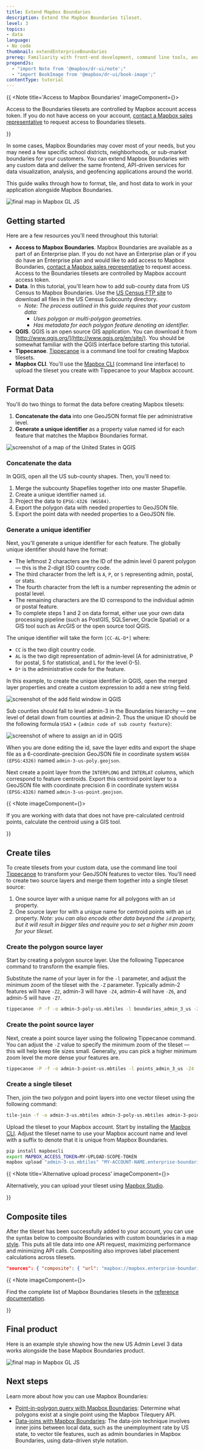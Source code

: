 ```yaml
---
title: Extend Mapbox Boundaries
description: Extend the Mapbox Boundaries tileset.
level: 3
topics:
- data
language:
- No code
thumbnail: extendEnterpriseBoundaries
prereq: Familiarity with front-end development, command line tools, and GIS. Access to Mapbox Boundaries.
prependJs:
  - "import Note from '@mapbox/dr-ui/note';"
  - "import BookImage from '@mapbox/dr-ui/book-image';"
contentType: tutorial
---
```


{{
  <Note title='Access to Mapbox Boundaries' imageComponent={<BookImage />}>
    <p>Access to the Boundaries tilesets are controlled by Mapbox account access token. If you do not have access on your account, <a href='https://www.mapbox.com/contact/'>contact a Mapbox sales representative</a> to request access to Boundaries tilesets.</p>
  </Note>
}}

In some cases, Mapbox Boundaries may cover most of your needs, but you may need a few specific school districts, neighborhoods, or sub-market boundaries for your customers. You can extend Mapbox Boundaries with any custom data and deliver the same frontend, API-driven services for data visualization, analysis, and geofencing applications around the world.

This guide walks through how to format, tile, and host data to work in your application alongside Mapbox Boundaries.

![final map in Mapbox GL JS](/help/img/data/extend-ent-boundaries-final-product.gif)

## Getting started

Here are a few resources you'll need throughout this tutorial:

- **Access to Mapbox Boundaries**. Mapbox Boundaries are available as a part of an Enterprise plan. If you do not have an Enterprise plan or if you do have an Enterprise plan and would like to add access to Mapbox Boundaries, <a href='https://www.mapbox.com/contact/'>contact a Mapbox sales representative</a> to request access. Access to the Boundaries tilesets are controlled by Mapbox account access token.
- **Data**. In this tutorial, you'll learn how to add sub-county data from US Census to Mapbox Boundaries. Use the [US Census FTP site](ftp://ftp2.census.gov/geo/tiger/TIGER2016/COUSUB/) to download all files in the US Census Subcounty directory.
  - _Note: The process outlined in this guide requires that your custom data:_
    - _Uses polygon or multi-polygon geometries._
    - _Has metadata for each polygon feature denoting an identifier._
- **QGIS**. QGIS is an open source GIS application. You can download it from [http://www.qgis.org/](http://www.qgis.org/en/site/). You should be somewhat familiar with the QGIS interface before starting this tutorial.
- **Tippecanoe**. [Tippecanoe](https://github.com/mapbox/tippecanoe#tippecanoe) is a command line tool for creating Mapbox tilesets.
- **Mapbox CLI**. You'll use the [Mapbox CLI](https://github.com/mapbox/mapbox-cli-py/) (command line interface) to upload the tileset you create with Tippecanoe to your Mapbox account.


## Format Data

You'll do two things to format the data before creating Mapbox tilesets:

1. **Concatenate the data** into one GeoJSON format file per administrative level.
1. **Generate a unique identifier** as a property value named id for each feature that matches the Mapbox Boundaries format.

![screenshot of a map of the United States in QGIS](/help/img/data/extend-ent-boundaries-map.png)

### Concatenate the data

In QGIS, open all the US sub-county shapes. Then, you'll need to:

1. Merge the subcounty Shapefiles together into one master Shapefile.
1. Create a unique identifier named `id`.
1. Project the data to `EPSG:4326 (WGS84)`.
1. Export the polygon data with needed properties to GeoJSON file.
1. Export the point data with needed properties to a GeoJSON file.

### Generate a unique identifier

Next, you'll generate a unique identifier for each feature. The globally unique identifier should have the format:

- The leftmost 2 characters are the ID of the admin level 0 parent polygon &mdash; this is the 2-digit ISO country code.
- The third character from the left is `A`, `P`, or `S` representing admin, postal, or stats.
- The fourth character from the left is a number representing the admin or postal level.
- The remaining characters are the ID correspond to the individual admin or postal feature.
- To complete steps 1 and 2 on data format, either use your own data processing pipeline (such as PostGIS, SQLServer, Oracle Spatial) or a GIS tool such as ArcGIS or the open source tool QGIS.

The unique identifier will take the form `[CC-AL-D*]` where:

- `CC` is the two digit country code.
- `AL` is the two digit representation of admin-level (A for administrative, P for postal, S for statistical, and L for the level 0-5).
- `D*` is the administrative code for the feature.

In this example, to create the unique identifier in QGIS, open the merged layer properties and create a custom expression to add a new string field.

<img alt='screenshot of the add field window in QGIS' src='/help/img/data/extend-ent-boundaries-add-field.png' class='wmax360 mx-auto block'>

Sub counties should fall to level admin-3 in the Boundaries hierarchy &mdash; one level of detail down from counties at admin-2. Thus the unique ID should be the following formula `USA3` + `{admin code of sub county feature}`:

<img alt='screenshot of where to assign an id in QGIS' src='/help/img/data/extend-ent-boundaries-unique-id.png' class='wmax480 mx-auto block'>

When you are done editing the id, save the layer edits and export the shape file as a 6-coordinate-precision GeoJSON file in coordinate system `WGS84 (EPSG:4326)` named `admin-3-us-poly.geojson`.

Next create a point layer from the `INTERPLONG` and `INTERLAT` columns, which correspond to feature centroids. Export this centroid point layer to a GeoJSON file with coordinate precision 6 in coordinate system `WGS84 (EPSG:4326)` named `admin-3-us-point.geojson`.

{{
  <Note imageComponent={<BookImage />}>
    <p>If you are working with data that does not have pre-calculated centroid points, calculate the centroid using a GIS tool.</p>
  </Note>
}}

## Create tiles

To create tilesets from your custom data, use the command line tool [Tippecanoe](https://github.com/mapbox/tippecanoe#tippecanoe) to transform your GeoJSON features to vector tiles. You'll need to create two source layers and merge them together into a single tileset source:

1. One source layer with a unique name for all polygons with an `id` property.
1. One source layer for with a unique name for centroid points with an `id` property. _Note: you can also encode other data beyond the `id` property, but it will result in bigger tiles and require you to set a higher min zoom for your tileset._

### Create the polygon source layer

Start by creating a polygon source layer. Use the following Tippecanoe command to transform the example files.

Substitute the name of your layer in for the `-l` parameter, and adjust the minimum zoom of the tileset with the `-Z` parameter. Typically admin-2 features will have `-Z2`, admin-3 will have `-Z4`, admin-4 will have `-Z6`, and admin-5 will have `-Z7`.

```bash
tippecanoe -P -f -o admin-3-poly-us.mbtiles -l boundaries_admin_3_us -Z4 -z12 admin-3-us-poly.geojson -y "id"
```

### Create the point source layer

Next, create a point source layer using the following Tippecanoe command. You can adjust the `-Z` value to specify the minimum zoom of the tileset &mdash; this will help keep tile sizes small. Generally, you can pick a higher minimum zoom level the more dense your features are.

```bash
tippecanoe -P -f -o admin-3-point-us.mbtiles -l points_admin_3_us -Z4 -z12 -r0 admin-3-us-point.geojson -y "id"
```

### Create a single tileset

Then, join the two polygon and point layers into one vector tileset using the following command:

```bash
tile-join -f -o admin-3-us.mbtiles admin-3-poly-us.mbtiles admin-3-point-us.mbtiles
```

Upload the tileset to your Mapbox account. Start by installing the [Mapbox CLI](https://github.com/mapbox/mapbox-cli-py/). Adjust the tileset name to use your Mapbox account name and level with a suffix to denote that it is unique from Mapbox Boundaries.

```bash
pip install mapboxcli
export MAPBOX_ACCESS_TOKEN=MY-UPLOAD-SCOPE-TOKEN
mapbox upload "admin-3-us.mbtiles" "MY-ACCOUNT-NAME.enterprise-boundaries-a3-us"
```

{{
  <Note title='Alternative upload process' imageComponent={<BookImage />}>
    <p>Alternatively, you can upload your tileset using <a href='https://www.mapbox.com/studio/tilesets/'>Mapbox Studio</a>.</p>
  </Note>
}}

## Composite tiles

After the tileset has been successfully added to your account, you can use the syntax below to composite Boundaries with custom boundaries in a map [style](/help/glossary/style/). This puts all tile data into one API request, maximizing performance and minimizing API calls. Compositing also improves label placement calculations across tilesets.

```json
"sources": { "composite": { "url": "mapbox://mapbox.enterprise-boundaries-a3-v2,MY-MAPBOX-ACCOUNT.enterprise-boundaries-a3-us", "type": "vector" } }
```

{{
  <Note imageComponent={<BookImage />}>
    <p>Find the complete list of Mapbox Boundaries tilesets in the <a href="https://www.mapbox.com/vector-tiles/enterprise-boundaries-v2">reference documentation</a>.</p>
  </Note>
}}

## Final product

Here is an example style showing how the new US Admin Level 3 data works alongside the base Mapbox Boundaries product.

![final map in Mapbox GL JS](/help/img/data/extend-ent-boundaries-final-product.gif)

## Next steps

Learn more about how you can use Mapbox Boundaries:

- [Point-in-polygon query with Mapbox Boundaries](/help/tutorials/point-in-polygon-query-with-enterprise-boundaries/): Determine what polygons exist at a single point using the Mapbox Tilequery API.
- [Data-joins with Mapbox Boundaries](/help/tutorials/data-joins-with-enterprise-boundaries/): The data-join technique involves inner joins between local data, such as the unemployment rate by US state, to vector tile features, such as admin boundaries in Mapbox Boundaries, using data-driven style notation.
